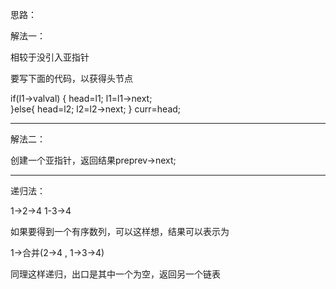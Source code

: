 思路：

解法一：

相较于没引入亚指针

要写下面的代码，以获得头节点

if(l1->val<l2->val) {
				head=l1;
				l1=l1->next;	
}else{
				head=l2;
				l2=l2->next;
}
			curr=head;

<hr>

解法二：

创建一个亚指针，返回结果preprev->next;

<hr>

递归法：

1->2->4   1-3->4

如果要得到一个有序数列，可以这样想，结果可以表示为

1->合并(2->4   , 1->3->4)

同理这样递归，出口是其中一个为空，返回另一个链表



